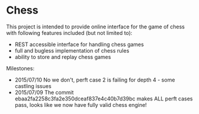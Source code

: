 # Chess

This project is intended to provide online interface for the game of chess with following features included (but not limited to):

- REST accessible interface for handling chess games
- full and bugless implementation of chess rules
- ability to store and replay chess games


Milestones:

- 2015/07/10 No we don't, perft case 2 is failing for depth 4 - some castling issues
- 2015/07/09 The commit ebaa2fa2258c3fa2e350dceaf837e4c40b7d39bc makes ALL perft cases pass, looks like we now have fully valid chess engine!
 